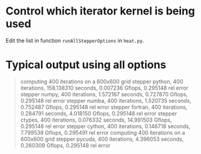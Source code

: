 # Control which iterator kernel is being used
Edit the list in function ``runAllStepperOptions`` in ``heat.py``.

# Typical output using all options

> computing 400 iterations on a 600x600 grid
> stepper python, 400 iterations, 158.138310 seconds, 0.007236 Gflops, 0.295148 rel error
> stepper numpy, 400 iterations, 1.572167 seconds, 0.727870 Gflops, 0.295148 rel error
> stepper numba, 400 iterations, 1.520735 seconds, 0.752487 Gflops, 0.295148 rel error
> stepper fortran, 400 iterations, 0.284791 seconds, 4.018150 Gflops, 0.295148 rel error
> stepper ctypes, 400 iterations, 0.076332 seconds, 14.991503 Gflops, 0.295148 rel error
> stepper cython, 400 iterations, 0.146718 seconds, 7.799538 Gflops, 0.295491 rel error
> computing 400 iterations on a 600x600 grid
> stepper pycuda, 400 iterations, 4.396053 seconds, 0.260309 Gflops, 0.295148 rel error
